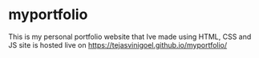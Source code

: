 # myportfolio
This is my personal portfolio website that Ive made using HTML, CSS and JS
site is hosted live on https://tejasvinigoel.github.io/myportfolio/
